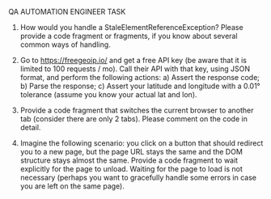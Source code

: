 
QA AUTOMATION ENGINEER TASK

1) How would you handle a StaleElementReferenceException? Please provide a code fragment or fragments, if you know about several common ways of handling.

2)  Go to https://freegeoip.io/ and get a free API key (be aware that it is limited to 100 requests / mo). Call their API with that key, using JSON format, and perform the following actions:
    a) Assert the response code;
    b) Parse the response;
    c) Assert your latitude and longitude with a 0.01° tolerance (assume you know your actual lat and lon).

3) Provide a code fragment that switches the current browser to another tab (consider there are only 2 tabs). Please comment on the code in detail.

4)  Imagine the following scenario: you click on a button that should redirect you to a new page, but the page URL stays the same and the DOM structure stays almost the same. Provide a code fragment to wait explicitly for the page to unload. Waiting for the page to load is not necessary (perhaps you want to gracefully handle some errors in case you are left on the same page).

